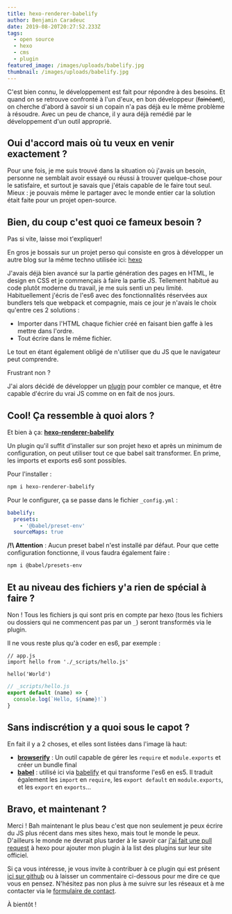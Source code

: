 ```yaml
---
title: hexo-renderer-babelify
author: Benjamin Caradeuc
date: 2019-08-20T20:27:52.233Z
tags:
  - open source
  - hexo
  - cms
  - plugin
featured_image: /images/uploads/babelify.jpg
thumbnail: /images/uploads/babelify.jpg
---
```

C'est bien connu, le développement est fait pour répondre à des besoins. Et quand on se retrouve confronté à l'un d'eux, en bon développeur (~~fainéant~~), on cherche d'abord à savoir si un copain n'a pas  déjà eu le même problème à résoudre. Avec un peu de chance, il y aura déjà remédié par le développement d'un outil approprié.

## Oui d'accord mais où tu veux en venir exactement ?

Pour une fois, je me suis trouvé dans la situation où j'avais un besoin, personne ne semblait avoir essayé ou réussi à trouver quelque-chose pour le satisfaire, et surtout je savais que j'étais capable de le faire tout seul. Mieux : je pouvais même le partager avec le monde entier car la solution était faite pour un projet open-source.

## Bien, du coup c'est quoi ce fameux besoin ?

Pas si vite, laisse moi t'expliquer!

En gros je bossais sur un projet perso qui consiste en gros à développer un autre blog sur la même techno utilisée ici: [hexo](https://hexo.io)

J'avais déjà bien avancé sur la partie génération des pages en HTML, le design en CSS et je commençais à faire la partie JS. Tellement habitué au code plutôt moderne du travail, je me suis senti un peu limité. Habituellement j'écris de l'es6 avec des fonctionnalités réservées aux bundlers tels que webpack et compagnie, mais ce jour je n'avais le choix qu'entre ces 2 solutions :

* Importer dans l'HTML chaque fichier créé en faisant bien gaffe à les mettre dans l'ordre.
* Tout écrire dans le même fichier.

Le tout en étant également obligé de n'utiliser que du JS que le navigateur peut comprendre.

Frustrant non ?

J'ai alors décidé de développer un [plugin](https://hexo.io/plugins/) pour combler ce manque, et être capable d'écrire du vrai JS comme on en fait de nos jours.

## Cool! Ça ressemble à quoi alors ?

Et bien à ça: **[hexo-renderer-babelify](https://www.npmjs.com/package/hexo-renderer-babelify)**

Un plugin qu'il suffit d'installer sur son projet hexo et après un minimum de configuration, on peut utiliser tout ce que babel sait transformer. En prime, les imports et exports es6 sont possibles.

Pour l'installer : 

```bash
npm i hexo-renderer-babelify
```

Pour le configurer, ça se passe dans le fichier `_config.yml` : 

```yml
babelify:
  presets:
    - '@babel/preset-env'
  sourceMaps: true
```

**/!\ Attention** : Aucun preset babel n'est installé par défaut. Pour que cette configuration fonctionne, il vous faudra également faire :

```bash
npm i @babel/presets-env
```

## Et au niveau des fichiers y'a rien de spécial à faire ?

Non ! Tous les fichiers js qui sont pris en compte par hexo (tous les fichiers ou dossiers qui ne commencent pas par un `_`) seront transformés via le plugin.

Il ne vous reste plus qu'à coder en es6, par exemple :

```
// app.js
import hello from './_scripts/hello.js'

hello('World')
```

```js
// _scripts/hello.js
export default (name) => {
  console.log(`Hello, ${name}!`)
}
```

## Sans indiscrétion y a quoi sous le capot ?

En fait il y a 2 choses, et elles sont listées dans l'image là haut:

* **[browserify](http://browserify.org/)** : Un outil capable de gérer les `require` et `module.exports` et créer un bundle final
* **[babel](babeljs.io)** : utilisé ici via [babelify](https://www.npmjs.com/package/babelify) et qui transforme l'es6 en es5. Il traduit également les `import` en `require`, les `export default` en `module.exports`, et les `export` en `exports`...

## Bravo, et maintenant ?

Merci ! Bah maintenant le plus beau c'est que non seulement je peux écrire du JS plus récent dans mes sites hexo, mais tout le monde le peux. D'ailleurs le monde ne devrait plus tarder à le savoir car [j'ai fait une pull request](https://github.com/hexojs/site/pull/1043) à hexo pour ajouter mon plugin à la list des plugins sur leur site officiel.

Si ça vous intéresse, je vous invite à contribuer à ce plugin qui est présent [ici sur github](https://github.com/benavern/hexo-renderer-babelify) ou à laisser un commentaire ci-dessous pour me dire ce que vous en pensez. N'hésitez pas non plus à me suivre sur les réseaux et à me contacter via le [formulaire de contact](/contact).

À bientôt !

